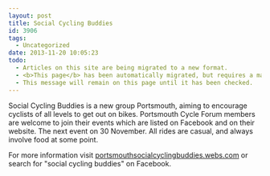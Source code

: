 ```yaml
---
layout: post
title: Social Cycling Buddies
id: 3906
tags:
  - Uncategorized
date: 2013-11-20 10:05:23
todo:
  - Articles on this site are being migrated to a new format.
  - <b>This page</b> has been automatically migrated, but requires a manual check-&amp;-tune to ensure the format and links all work as expected.
  - This message will remain on this page until it has been checked.
---
```


Social Cycling Buddies is a new group Portsmouth, aiming to encourage cyclists of all levels to get out on bikes. Portsmouth Cycle Forum members are welcome to join their events which are listed on Facebook and on their website. The next event on 30 November. All rides are casual, and always involve food at some point.

For more information visit [portsmouthsocialcyclingbuddies.webs.com](http://portsmouthsocialcyclingbuddies.webs.com/) or search for "social cycling buddies" on Facebook.

&nbsp;